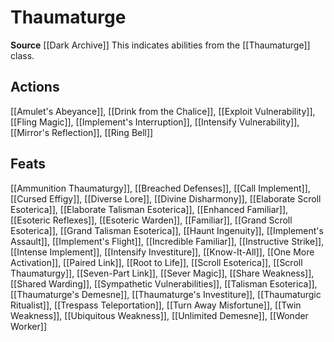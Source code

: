 ﻿---
id: '432'
name: Thaumaturge
rarity: Common
source: '[[DATABASE/source/Dark Archive|Dark Archive]]'
trait:
- Thaumaturge
type: Trait

---
# Thaumaturge

**Source** [[Dark Archive]]
This indicates abilities from the [[Thaumaturge]] class.

## Actions

[[Amulet's Abeyance]], [[Drink from the Chalice]], [[Exploit Vulnerability]], [[Fling Magic]], [[Implement's Interruption]], [[Intensify Vulnerability]], [[Mirror's Reflection]], [[Ring Bell]]

## Feats

[[Ammunition Thaumaturgy]], [[Breached Defenses]], [[Call Implement]], [[Cursed Effigy]], [[Diverse Lore]], [[Divine Disharmony]], [[Elaborate Scroll Esoterica]], [[Elaborate Talisman Esoterica]], [[Enhanced Familiar]], [[Esoteric Reflexes]], [[Esoteric Warden]], [[Familiar]], [[Grand Scroll Esoterica]], [[Grand Talisman Esoterica]], [[Haunt Ingenuity]], [[Implement's Assault]], [[Implement's Flight]], [[Incredible Familiar]], [[Instructive Strike]], [[Intense Implement]], [[Intensify Investiture]], [[Know-It-All]], [[One More Activation]], [[Paired Link]], [[Root to Life]], [[Scroll Esoterica]], [[Scroll Thaumaturgy]], [[Seven-Part Link]], [[Sever Magic]], [[Share Weakness]], [[Shared Warding]], [[Sympathetic Vulnerabilities]], [[Talisman Esoterica]], [[Thaumaturge's Demesne]], [[Thaumaturge's Investiture]], [[Thaumaturgic Ritualist]], [[Trespass Teleportation]], [[Turn Away Misfortune]], [[Twin Weakness]], [[Ubiquitous Weakness]], [[Unlimited Demesne]], [[Wonder Worker]]